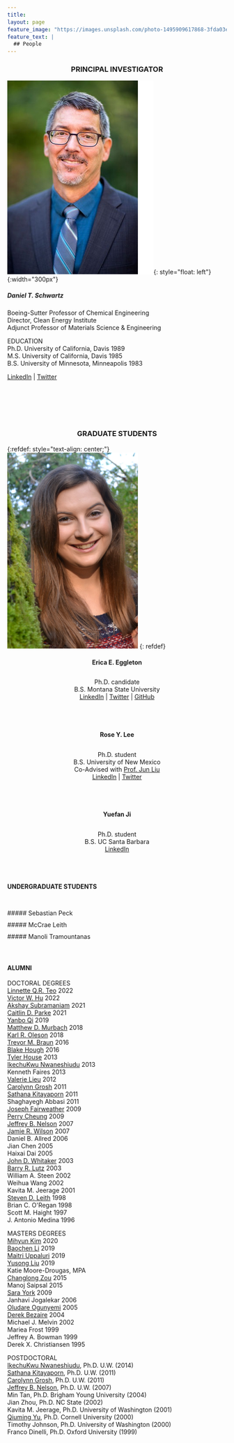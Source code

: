 ```yaml
---
title:
layout: page
feature_image: "https://images.unsplash.com/photo-1495909617868-3fda03e184ef?ixlib=rb-1.2.1&ixid=eyJhcHBfaWQiOjEyMDd9&auto=format&fit=crop&w=1554&q=80"
feature_text: |
  ## People
---
```

<h3><center> PRINCIPAL INVESTIGATOR  </center></h3>

![Dan](/images/dts.jpg){: style="float: left"}{:width="300px"}
<!--<img src="/images/dts.jpg" alt="Dan Schwartz" width="300"/>-->
##### Daniel T. Schwartz  
Boeing-Sutter Professor of Chemical Engineering  
Director, Clean Energy Institute  
Adjunct Professor of Materials Science & Engineering

EDUCATION  
Ph.D. University of California, Davis 1989  
M.S.  University of California, Davis 1985  
B.S.  University of Minnesota, Minneapolis 1983  

[LinkedIn](https://www.linkedin.com/in/dt-schwartz/) \| [Twitter](https://twitter.com/dt_schwartz)

<div style="height:75px;font-size:25px;">&nbsp;</div>

<h3><center> GRADUATE STUDENTS  </center></h3>
{:refdef: style="text-align: center;"}


<img src="/images/eeggleton.jpg" alt="Erica Eggleton" width="300"/>
{: refdef}
<h4><center> Erica E. Eggleton  </center></h4>
<div style="height:10px;font-size:25px;">&nbsp;</div>
<center>Ph.D. candidate<br/>
B.S. Montana State University<br/>
<a href="https://www.linkedin.com/in/erica-eggleton/">LinkedIn</a> | 
<a href="https://twitter.com/EricaEggleton">Twitter</a> |
<a href="https://github.com/EricaEgg">GitHub</a></center>
<div style="height:50px;font-size:25px;">&nbsp;</div>


<h4><center> Rose Y. Lee  </center></h4>
<div style="height:10px;font-size:25px;">&nbsp;</div>
<center>Ph.D. student<br/>
B.S. University of New Mexico<br/>
Co-Advised with <a href="https://www.cheme.washington.edu/facultyfinder/jun-liu">Prof. Jun Liu</a><br/>
<a href="https://www.linkedin.com/in/rose-yesl-lee-2938aa194/">LinkedIn</a> | 
<a href="https://twitter.com/roseyesl_lee">Twitter</a></center>  
<div style="height:50px;font-size:25px;">&nbsp;</div>  

<h4><center> Yuefan Ji  </center></h4>
<div style="height:10px;font-size:25px;">&nbsp;</div>
<center>Ph.D. student<br/>
B.S. UC Santa Barbara<br/>
<a href="https://www.linkedin.com/in/yuefan-ji/">LinkedIn</a></center>  
<div style="height:50px;font-size:25px;">&nbsp;</div>  

#### UNDERGRADUATE STUDENTS  
<div style="height:25px;font-size:25px;">&nbsp;</div>
##### Sebastian Peck  
<div style="height:10px;font-size:10px;">&nbsp;</div>
##### McCrae Leith 
<div style="height:10px;font-size:10px;">&nbsp;</div>
##### Manoli Tramountanas    
<div style="height:35px;font-size:35px;">&nbsp;</div>


#### ALUMNI

DOCTORAL  DEGREES   
[Linnette Q.R. Teo](https://www.linkedin.com/in/linnette-teo-039b3ba3/) 2022  
[Victor W. Hu](https://www.linkedin.com/in/victor-hu-52044472/) 2022  
[Akshay Subramaniam](https://www.linkedin.com/in/akshays46/) 2021  
[Caitlin D. Parke](https://www.linkedin.com/in/caitlin-parke-80a559a9/) 2021  
[Yanbo Qi](https://www.linkedin.com/in/yanbo-qi/) 2019  
[Matthew D. Murbach](https://www.linkedin.com/in/mmurbach/) 2018  
[Karl R. Oleson](https://www.linkedin.com/in/karl-oleson-phd-b5a108b3/) 2018  
[Trevor M. Braun](https://www.linkedin.com/in/trevormbraun/) 2016   
[Blake Hough](https://www.linkedin.com/in/blakehough/) 2016  
[Tyler House](https://www.linkedin.com/in/tylerandrewhouse/) 2013  
[IkechuKwu Nwaneshiudu](https://www.linkedin.com/in/ikechukwu-nwaneshiudu-3b3b5857/) 2013  
Kenneth Faires 2013  
[Valerie Lieu](https://www.linkedin.com/in/valerie-lieu-5b9a712b/) 2012  
[Carolynn Grosh](https://www.linkedin.com/in/carolynngrosh/) 2011  
[Sathana Kitayaporn](https://www.linkedin.com/in/sathana-kitayaporn-274b2419/) 2011  
Shaghayegh Abbasi 2011  
[Joseph Fairweather](https://www.linkedin.com/in/josephfairweather/) 2009  
[Perry Cheung](https://www.linkedin.com/in/perrycheung/) 2009  
[Jeffrey B. Nelson](https://www.linkedin.com/in/jeff-nelson-5582714/) 2007  
[Jamie R. Wilson](https://www.linkedin.com/in/jamie-wilson-17b2b812/) 2007  
Daniel B. Allred 2006  
Jian Chen 2005  
Haixai Dai 2005  
[John D. Whitaker](https://www.linkedin.com/in/john-whitaker-6041464/) 2003  
[Barry R. Lutz](https://www.linkedin.com/in/barry-lutz-121a682/) 2003  
William A. Steen 2002  
Weihua Wang 2002  
Kavita M. Jeerage 2001    
[Steven D. Leith](https://www.linkedin.com/in/steve-leith-b382902/) 1998  
Brian C. O'Regan 1998   
Scott M. Haight 1997  
J. Antonio Medina 1996     

MASTERS  DEGREES  
[Mihyun Kim](https://www.linkedin.com/in/mihyun-kim-2017/) 2020  
[Baochen Li](https://www.linkedin.com/in/baochen-li-4aba41171/) 2019  
[Maitri Uppaluri](https://www.linkedin.com/in/maitri-uppaluri-5ba8a2a6/) 2019  
[Yusong Liu](https://www.linkedin.com/in/yusong-liu-39852282/) 2019  
Katie Moore-Drougas, MPA  
[Changlong Zou](https://www.linkedin.com/in/changlong-zou-805203b9/) 2015  
Manoj Saipsal 2015  
[Sara York](https://www.linkedin.com/in/sara-york-3b687b1b/) 2009  
Janhavi Jogalekar 2006  
[Oludare Ogunyemi](https://www.linkedin.com/in/oludare-ogunyemi-ba272a16/) 2005  
[Derek Bezaire](https://www.linkedin.com/in/derekbezaire/) 2004  
Michael J. Melvin 2002  
Mariea Frost 1999  
Jeffrey A. Bowman 1999    
Derek X. Christiansen 1995    


POSTDOCTORAL  
[IkechuKwu Nwaneshiudu](https://www.linkedin.com/in/ikechukwu-nwaneshiudu-3b3b5857/), Ph.D. U.W. (2014)  
[Sathana Kitayaporn](https://www.linkedin.com/in/sathana-kitayaporn-274b2419/), Ph.D. U.W. (2011)  
[Carolynn Grosh](https://www.linkedin.com/in/carolynngrosh/), Ph.D. U.W. (2011)  
[Jeffrey B. Nelson](https://www.linkedin.com/in/jeff-nelson-5582714/), Ph.D. U.W. (2007)  
Min Tan, Ph.D. Brigham Young University (2004)  
Jian Zhou, Ph.D. NC State (2002)  
Kavita M. Jeerage, Ph.D. University of Washington (2001)  
[Qiuming Yu](https://www.linkedin.com/in/qiuming-yu-ab919382/), Ph.D. Cornell University (2000)  
Timothy Johnson, Ph.D. University of Washington (2000)  
Franco Dinelli, Ph.D. Oxford University (1999)  
